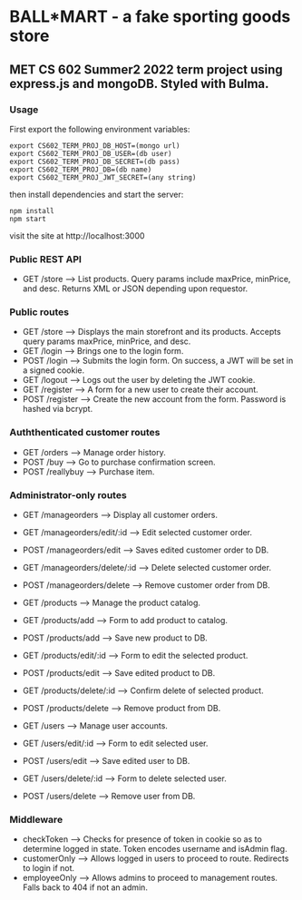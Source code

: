 # BALL*MART - a fake sporting goods store
## MET CS 602 Summer2 2022 term project using express.js and mongoDB. Styled with Bulma.


### Usage
First export the following environment variables:
```
export CS602_TERM_PROJ_DB_HOST=(mongo url)
export CS602_TERM_PROJ_DB_USER=(db user)
export CS602_TERM_PROJ_DB_SECRET=(db pass)
export CS602_TERM_PROJ_DB=(db name)
export CS602_TERM_PROJ_JWT_SECRET=(any string)

```
then install dependencies and start the server:
```
npm install
npm start
```
visit the site at http://localhost:3000

### Public REST API

- GET /store --> List products. Query params include maxPrice, minPrice, and desc. Returns XML or JSON depending upon requestor.

### Public routes
- GET /store --> Displays the main storefront and its products.  Accepts query params maxPrice, minPrice, and desc.
- GET /login --> Brings one to the login form.
- POST /login --> Submits the login form.  On success, a JWT will be set in a signed cookie.
- GET /logout --> Logs out the user by deleting the JWT cookie.
- GET /register --> A form for a new user to create their account.
- POST /register --> Create the new account from the form. Password is hashed via bcrypt.

### Auththenticated customer routes
- GET /orders --> Manage order history.
- POST /buy --> Go to purchase confirmation screen.
- POST /reallybuy --> Purchase item.

### Administrator-only routes
- GET /manageorders --> Display all customer orders.
- GET /manageorders/edit/:id --> Edit selected customer order.
- POST /manageorders/edit --> Saves edited customer order to DB.
- GET /manageorders/delete/:id --> Delete selected customer order.
- POST /manageorders/delete --> Remove customer order from DB.

- GET /products --> Manage the product catalog.
- GET /products/add --> Form to add product to catalog.
- POST /products/add --> Save new product to DB.
- GET /products/edit/:id --> Form to edit the selected product.
- POST /products/edit --> Save edited product to DB.
- GET /products/delete/:id --> Confirm delete of selected product.
- POST /products/delete --> Remove product from DB.

- GET /users --> Manage user accounts.
- GET /users/edit/:id --> Form to edit selected user.
- POST /users/edit --> Save edited user to DB.
- GET /users/delete/:id --> Form to delete selected user.
- POST /users/delete --> Remove user from DB.

### Middleware
- checkToken --> Checks for presence of token in cookie so as to determine logged in state.  Token encodes username and isAdmin flag.
- customerOnly --> Allows logged in users to proceed to route. Redirects to login if not.
- employeeOnly --> Allows admins to proceed to management routes. Falls back to 404 if not an admin.
